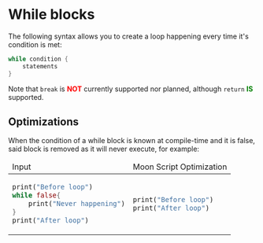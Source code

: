 # While blocks

The following syntax allows you to create a loop happening every time
it's condition is met:

````rust
while condition {
    statements
}
````

Note that ``break`` is <span style="color:red">**NOT**</span> currently
supported nor planned, although ``return`` <span style="color:green">**IS**
</span> supported.

## Optimizations

When the condition of a while block is known at compile-time and it is
false, said block is removed as it will never execute, for example:

<table>
<thead>
<td> Input </td> <td> Moon Script Optimization </td>
</thead>
<tr>
<td>

````rust
print("Before loop")
while false{
    print("Never happening")
}
print("After loop")
````

</td>
<td>

````rust
print("Before loop")
print("After loop")
````

</td>
</tr>
</table>